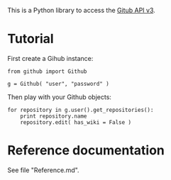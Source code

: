 This is a Python library to access the [Gitub API v3](http://developer.github.com/v3).

Tutorial
========

First create a Gihub instance:

    from github import Github

    g = Github( "user", "password" )

Then play with your Github objects:

    for repository in g.user().get_repositories():
        print repository.name
        repository.edit( has_wiki = False )

Reference documentation
=======================

See file "Reference.md".
